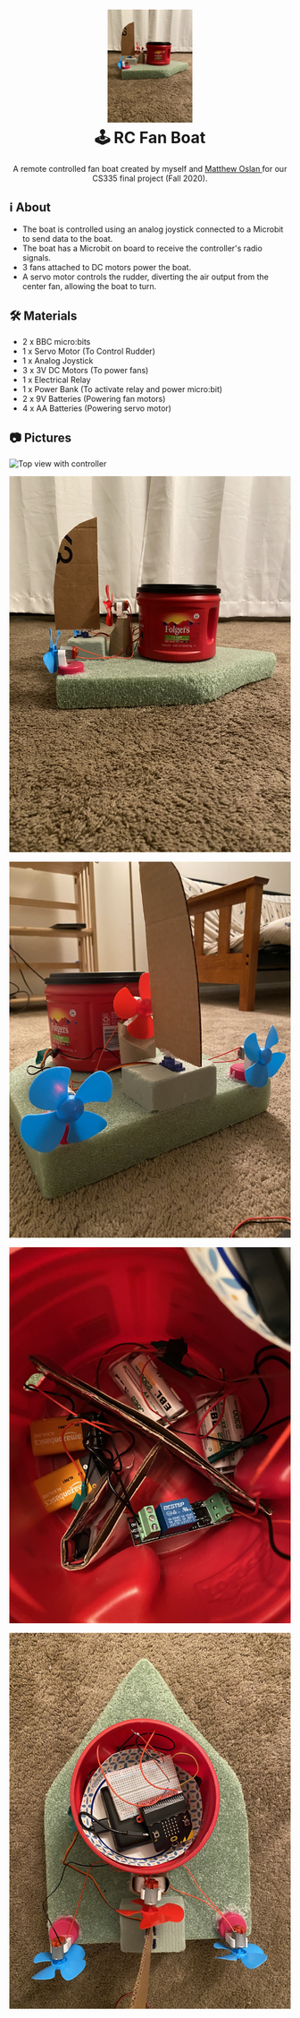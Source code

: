 <h1 align="center">
  <img src="/pics/IMG_6369.jpg" width=30% height=30%><br/>
 🕹 ️RC Fan Boat
</h1>
<p align="center" justify="center">  A remote controlled fan boat created by myself and <a href=https://github.com/Derpthemeus >Matthew Oslan </a>for our CS335 final project (Fall 2020). </p>

## ℹ️ About
- The boat is controlled using an analog joystick connected to a Microbit to send data to the boat.
- The boat has a Microbit on board to receive the controller's radio signals.
- 3 fans attached to DC motors power the boat.
- A servo motor controls the rudder, diverting the air output from the center fan, allowing the boat to turn.

## 🛠️ Materials
- 2 x BBC micro:bits
- 1 x Servo Motor (To Control Rudder)
- 1 x Analog Joystick
- 3 x 3V DC Motors (To power fans)
- 1 x Electrical Relay
- 1 x Power Bank (To activate relay and power micro:bit)
- 2 x 9V Batteries (Powering fan motors)
- 4 x AA Batteries (Powering servo motor)

## 📷 Pictures

![Top view with controller](pics/IMG_6370.jpg)

![Side](pics/IMG_6369.jpg)

![Back](pics/IMG_6371.jpg)

![Inside](pics/IMG_6365.jpg)

![Power Bank](pics/IMG_6373.jpg)
